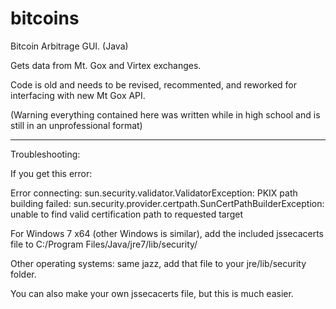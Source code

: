 bitcoins
========

Bitcoin Arbitrage GUI. (Java)

Gets data from Mt. Gox and Virtex exchanges.

Code is old and needs to be revised, recommented, and reworked for interfacing with new Mt Gox API.

(Warning everything contained here was written while in high school and is still in an unprofessional format)


_______________
Troubleshooting:

If you get this error:

Error connecting: sun.security.validator.ValidatorException: PKIX path building failed: sun.security.provider.certpath.SunCertPathBuilderException: unable to find valid certification path to requested target

For Windows 7 x64 (other Windows is similar), add the included jssecacerts file to C:/Program Files/Java/jre7/lib/security/

Other operating systems: same jazz, add that file to your jre/lib/security folder.

You can also make your own jssecacerts file, but this is much easier.
